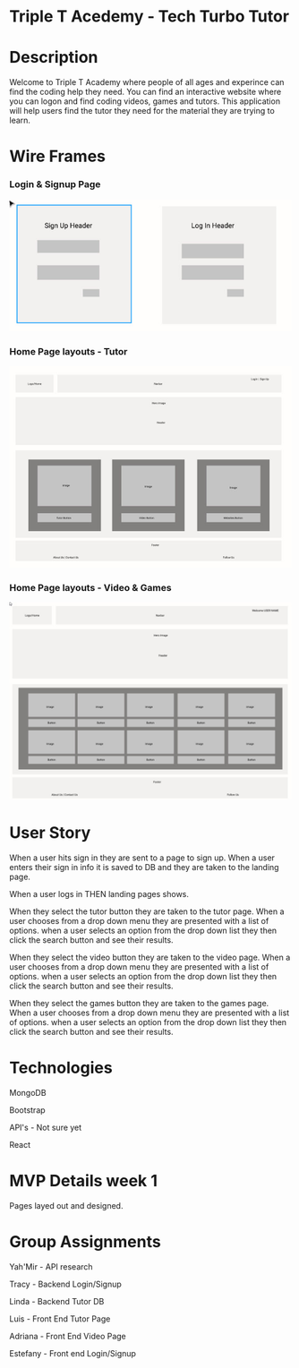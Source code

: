 # Triple T Acedemy - Tech Turbo Tutor

# Description
Welcome to Triple T Academy where people of all ages and experince can find the coding help they need. You can find an interactive website where you can logon and find coding videos, games and tutors.  This application will help users find the tutor they need for the material they are trying to learn.

# Wire Frames
### Login & Signup Page
![](assets/loginSignup.jpg)
### Home Page layouts - Tutor
![](assets/tutorLayout.jpg)
### Home Page layouts - Video & Games
![](assets/videoAndGameLayout.jpg)


# User Story
When a user hits sign in they are sent to a page to sign up.
When a user enters their sign in info it is saved to DB and they are taken to the landing page.

When a user logs in THEN landing pages shows.

When they select the tutor button they are taken to the tutor page.
When a user chooses from a drop down menu they are presented with a list of options.
when a user selects an option from the drop down list they then click the search button and see their results.

When they select the video button they are taken to the video page.
When a user chooses from a drop down menu they are presented with a list of options.
when a user selects an option from the drop down list they then click the search button and see their results.

When they select the games button they are taken to the games page.
When a user chooses from a drop down menu they are presented with a list of options.
when a user selects an option from the drop down list they then click the search button and see their results.

# Technologies

MongoDB

Bootstrap

API's - Not sure yet

React

# MVP Details week 1

Pages layed out and designed.

# Group Assignments

 Yah'Mir - API research

 Tracy - Backend Login/Signup

 Linda - Backend Tutor DB

 Luis - Front End Tutor Page
 
 Adriana - Front End Video Page

 Estefany - Front end Login/Signup



